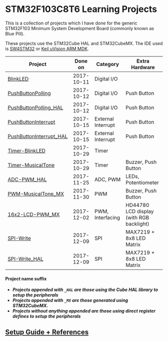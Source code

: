 # STM32F103C8T6 Learning Projects

This is a collection of projects which I have done for the generic STM32F103 Minimum System Development Board (commonly known as Blue Pill).

These projects use the STM32Cube HAL and STM32CubeMX. The IDE used is [SW4STM32](http://www.st.com/en/development-tools/sw4stm32.html) or [Keil uVision ARM MDK](http://www2.keil.com/mdk5).

Project                                            | Done on    | Category           | Extra Hardware
---------------------------------------------------|:----------:| ------------------ | -----------------
[BlinkLED]                                         | 2017-10-11 | Digital I/O        | 
[PushButtonPolling]                                | 2017-10-12 | Digital I/O        | Push Button
[PushButtonPolling_HAL]                            | 2017-10-12 | Digital I/O        | Push Button
[PushButtonInterrupt]                              | 2017-10-15 | External Interrupt | Push Button
[PushButtonInterrupt_HAL]                          | 2017-10-15 | External Interrupt | Push Button
[Timer-BlinkLED]                                   | 2017-10-29 | Timer              | 
[Timer-MusicalTone]                                | 2017-10-29 | Timer              | Buzzer, Push Button
[ADC-PWM_HAL]                                      | 2017-11-25 | ADC, PWM           | LEDs, Potentiometer
[PWM-MusicalTone_MX]                               | 2017-11-30 | PWM                | Buzzer, Push Button
[16x2-LCD-PWM_MX]                                  | 2017-12-02 | PWM, Interfacing   | HD44780 LCD display<br>(with RGB backlight)
[SPI-Write]                                        | 2017-12-09 | SPI                | MAX7219 + 8x8 LED Matrix
[SPI-Write_HAL]                                    | 2017-12-09 | SPI                | MAX7219 + 8x8 LED Matrix

#### Project name suffix
- ***Projects appended with `_HAL` are those using the Cube HAL library to setup the peripherals***
- ***Projects appended with `_MX` are those generated using STM32CubeMX.***
- ***Projects without anything appended are those using direct register defines to setup the peripherals***

[BlinkLED]: ./projects-sw4stm32/BlinkLED
[PushButtonPolling]: ./projects-sw4stm32/PushButtonPolling
[PushButtonPolling_HAL]: ./projects-sw4stm32/PushButtonPolling_HAL
[PushButtonInterrupt]: ./projects-sw4stm32/PushButtonInterrupt
[PushButtonInterrupt_HAL]: ./project-sw4stm32/PushButtonInterrupt_HAL
[Timer-BlinkLED]: ./projects-sw4stm32/Timer-BlinkLED
[Timer-MusicalTone]: ./projects-sw4stm32/Timer-MusicalTone
[ADC-PWM_HAL]: ./projects-sw4stm32/ADC-PWM_HAL
[PWM-MusicalTone_MX]: ./projects-keil/PWM-MusicalTone_MX
[16x2-LCD-PWM_MX]: ./projects-keil/16x2-LCD-PWM_MX
[SPI-Write]: ./projects-sw4stm32/SPI-Write
[SPI-Write_HAL]: ./projects-sw4stm32/SPI-Write_HAL

## [Setup Guide + References](additional/setup.md)
